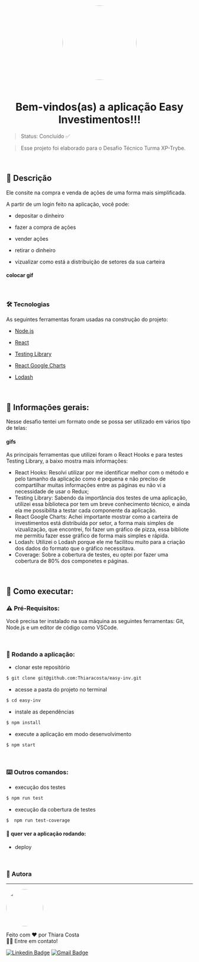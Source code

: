 
<div align="center">
<img src="https://user-images.githubusercontent.com/93009897/180657088-398eb7e3-de48-4db9-9e20-ad13a85e1267.png" width="200px" style='border-radius:100%;'/>
</div>

  <br />

<h1 align="center">Bem-vindos(as) a aplicação Easy Investimentos!!!</h1>

> Status: Concluído ✅

> Esse projeto foi elaborado para o Desafio Técnico Turma XP-Trybe.

<br />

## 📄 Descrição

Ele consite na compra e venda de ações de uma forma mais simplificada.

A partir de um login feito na aplicação, você pode:

- depositar o dinheiro

- fazer a compra de ações

- vender ações

- retirar o dinheiro

- vizualizar como está a distribuição de setores da sua carteira

#### colocar gif

<br/>

### 🛠 Tecnologias

As seguintes ferramentas foram usadas na construção do projeto:

- [Node.js](https://nodejs.org/en/)

- [React](https://pt-br.reactjs.org/)

- [Testing Library](https://testing-library.com/)

- [React Google Charts](https://www.react-google-charts.com/)

- [Lodash](https://lodash.com/)

<br/>

## 📣 Informações gerais:

Nesse desafio tentei um formato onde se possa ser utilizado em vários tipo de telas:

#### gifs

As principais ferramentas que utilizei foram o React Hooks e para testes Testing Library, a baixo mostra mais informações:

- React Hooks:
  Resolvi utilizar por me identificar melhor com o método e pelo tamanho da aplicação como é pequena e não preciso de compartilhar muitas informações entre as páginas eu não vi a necessidade de usar o Redux;
- Testing Library:
  Sabendo da importância dos testes de uma aplicação, utilizei essa biblioteca por tem um breve conhecimento técnico, e ainda ela me possibilita a testar cada componente da aplicação.
- React Google Charts:
  Achei importante mostrar como a carteira de investimentos está distribuída por setor, a forma mais simples de vizualização, que encontrei, foi fazer um gráfico de pizza, essa bibliote me permitiu fazer esse gráfico de forma mais simples e rápida.
- Lodash:
  Utilizei o Lodash porque ele me facilitou muito para a criação dos dados do formato que o gráfico necessitava.
- Coverage:
  Sobre a cobertura de testes, eu optei por fazer uma cobertura de 80% dos componetes e páginas.

<br/>

## 📝 Como executar:

### ⚠️ Pré-Requisitos:
Você precisa ter instalado na sua máquina as seguintes ferramentas: Git, Node.js e um editor de código como VSCode.

<br/>

### 🔄 Rodando a aplicação:

- clonar este repositório
```bash
$ git clone git@github.com:Thiaracosta/easy-inv.git
```
- acesse a pasta do projeto no terminal
```bash
$ cd easy-inv
```
- instale as dependências
```bash
$ npm install
```
- execute a aplicação em modo desenvolvimento
```bash
$ npm start
```
<br/>

### ⌨️ Outros comandos:

- execução dos testes
```bash
$ npm run test
```
- execução da cobertura de testes
```bash
$  npm run test-coverage
```

#### 👀 quer ver a aplicação rodando:

- deploy


<br/>

### 👩 Autora
---
  <img style="border-radius: 100%;" src="https://user-images.githubusercontent.com/93009897/180659666-1af3f92a-c0ad-4f1e-a8f1-43ce1fabc0fb.jpeg" width="100px;" alt=""/>
  <br />

Feito com ❤️ por Thiara Costa
<br />
👋🏽 Entre em contato!

[![Linkedin Badge](https://img.shields.io/badge/-Thiara-blue?style=flat-square&logo=Linkedin&logoColor=white&link=https://www.linkedin.com/in/thiaracosta/)](https://www.linkedin.com/in/thiaracosta/) 
[![Gmail Badge](https://img.shields.io/badge/-thiaramscosta@gmail.com-c14438?style=flat-square&logo=Gmail&logoColor=white&link=mailto:thiaramscosta@gmail.com)](mailto:thiaramscosta@gmail.com)

